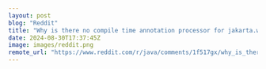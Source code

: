 ```yaml
---
layout: post
blog: "Reddit"
title: "Why is there no compile time annotation processor for jakarta.ws.rs, like there is Dagger for jakarta.inject?"
date: 2024-08-30T17:37:45Z
image: images/reddit.png
remote_url: "https://www.reddit.com/r/java/comments/1f517gx/why_is_there_no_compile_time_annotation_processor/"
---
```

